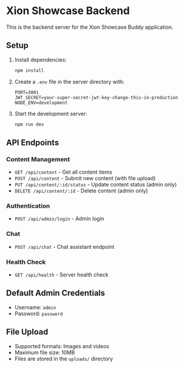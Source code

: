 # Xion Showcase Backend

This is the backend server for the Xion Showcase Buddy application.

## Setup

1. Install dependencies:
   ```bash
   npm install
   ```

2. Create a `.env` file in the server directory with:
   ```
   PORT=3001
   JWT_SECRET=your-super-secret-jwt-key-change-this-in-production
   NODE_ENV=development
   ```

3. Start the development server:
   ```bash
   npm run dev
   ```

## API Endpoints

### Content Management
- `GET /api/content` - Get all content items
- `POST /api/content` - Submit new content (with file upload)
- `PUT /api/content/:id/status` - Update content status (admin only)
- `DELETE /api/content/:id` - Delete content (admin only)

### Authentication
- `POST /api/admin/login` - Admin login

### Chat
- `POST /api/chat` - Chat assistant endpoint

### Health Check
- `GET /api/health` - Server health check

## Default Admin Credentials
- Username: `admin`
- Password: `password`

## File Upload
- Supported formats: Images and videos
- Maximum file size: 10MB
- Files are stored in the `uploads/` directory 